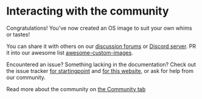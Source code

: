 # Interacting with the community

Congratulations! You've now created an OS image to suit your own whims or tastes!

You can share it with others on our [discussion forums](https://universal-blue.discourse.group/c/contributing/7) or [Discord server](https://discord.gg/WEu6BdFEtp). PR it into our awesome list [awesome-custom-images](https://universal-blue.discourse.group/t/list-of-community-created-custom-images/340).

Encountered an issue? Something lacking in the documentation? Check out the issue tracker [for startingpoint](https://github.com/ublue-os/startingpoint/issues) and [for this website](https://github.com/ublue-os/website/issues), or ask for help from our community.

Read more about the community on [the Community tab](/CODE_OF_CONDUCT/)
